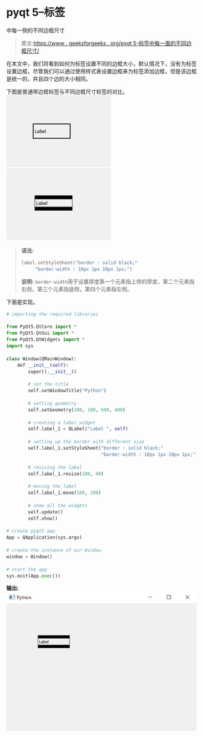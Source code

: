 # pyqt 5–标签

中每一侧的不同边框尺寸

> 原文:[https://www . geeksforgeeks . org/pyqt 5-标签中每一面的不同边框尺寸/](https://www.geeksforgeeks.org/pyqt5-different-border-size-for-each-side-in-label/)

在本文中，我们将看到如何为标签设置不同的边框大小，默认情况下，没有为标签设置边框，尽管我们可以通过使用样式表设置边框来为标签添加边框，但是该边框是统一的，并且四个边的大小相同。

下图是普通带边框标签与不同边框尺寸标签的对比。
![](img/32674382fb2392e39f1e33149a5b2e48.png) ![](img/ca5cea52dd73887ebb535e9e353f61ac.png)

> **语法:**
> 
> ```py
> label.setStyleSheet("border : solid black;"
>      "border-width : 10px 1px 10px 1px;")
> ```
> 
> **说明:** `border-width`用于设置厚度第一个元素指上侧的厚度，第二个元素指右侧，第三个元素指底侧，第四个元素指左侧。

下面是实现。

```py
# importing the required libraries

from PyQt5.QtCore import * 
from PyQt5.QtGui import * 
from PyQt5.QtWidgets import * 
import sys

class Window(QMainWindow):
    def __init__(self):
        super().__init__()

        # set the title
        self.setWindowTitle("Python")

        # setting geometry
        self.setGeometry(100, 100, 600, 400)

        # creating a label widget
        self.label_1 = QLabel("Label ", self)

        # setting up the border with different size
        self.label_1.setStyleSheet("border : solid black;"
                                   "border-width : 10px 1px 10px 1px;")

        # resizing the label
        self.label_1.resize(100, 40)

        # moving the label
        self.label_1.move(100, 100)

        # show all the widgets
        self.update()
        self.show()

# create pyqt5 app
App = QApplication(sys.argv)

# create the instance of our Window
window = Window()

# start the app
sys.exit(App.exec())
```

**输出:**
![](img/955a4a1b70228889f53741bdad715e59.png)